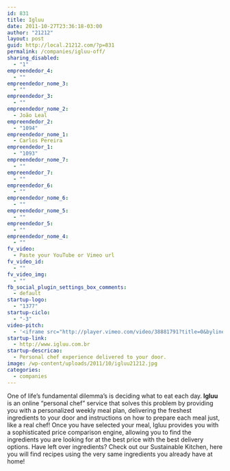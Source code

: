 ```yaml
---
id: 831
title: Igluu
date: 2011-10-27T23:36:18-03:00
author: "21212"
layout: post
guid: http://local.21212.com/?p=831
permalink: /companies/igluu-off/
sharing_disabled:
  - "1"
empreendedor_4:
  - ""
empreendedor_nome_3:
  - ""
empreendedor_3:
  - ""
empreendedor_nome_2:
  - João Leal
empreendedor_2:
  - "1094"
empreendedor_nome_1:
  - Carlos Pereira
empreendedor_1:
  - "1093"
empreendedor_nome_7:
  - ""
empreendedor_7:
  - ""
empreendedor_6:
  - ""
empreendedor_nome_6:
  - ""
empreendedor_nome_5:
  - ""
empreendedor_5:
  - ""
empreendedor_nome_4:
  - ""
fv_video:
  - Paste your YouTube or Vimeo url
fv_video_id:
  - ""
fv_video_img:
  - ""
fb_social_plugin_settings_box_comments:
  - default
startup-logo:
  - "1377"
startup-ciclo:
  - "-3"
video-pitch:
  - '<iframe src="http://player.vimeo.com/video/38881791?title=0&byline=0&portrait=0" width="640" height="360" frameborder="0" webkitAllowFullScreen mozallowfullscreen allowFullScreen></iframe>'
startup-link:
  - http://www.igluu.com.br
startup-descricao:
  - Personal chef experience delivered to your door.
image: /wp-content/uploads/2011/10/igluu21212.jpg
categories:
  - companies
---
```

<div>
  <p dir="ltr">
    One of life’s fundamental dilemma’s is deciding what to eat each day.<strong> Igluu</strong> is an online “personal chef” service that solves this problem by providing you with a personalized weekly meal plan, delivering the freshest ingredients to your door and instructions on how to prepare each meal just, like a real chef! Once you have selected your meal, Igluu provides you with a sophisticated price comparison engine, allowing you to find the ingredients you are looking for at the best price with the best delivery options. Have left over ingredients? Check out our Sustainable Kitchen, here you will find recipes using the very same ingredients you already have at home!
  </p>
</div>
